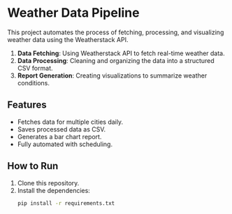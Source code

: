 # Weather Data Pipeline

This project automates the process of fetching, processing, and visualizing weather data using the Weatherstack API.


1. **Data Fetching**: Using Weatherstack API to fetch real-time weather data.
2. **Data Processing**: Cleaning and organizing the data into a structured CSV format.
3. **Report Generation**: Creating visualizations to summarize weather conditions.

## Features
- Fetches data for multiple cities daily.
- Saves processed data as CSV.
- Generates a bar chart report.
- Fully automated with scheduling.

## How to Run
1. Clone this repository.
2. Install the dependencies:
   ```bash
   pip install -r requirements.txt


